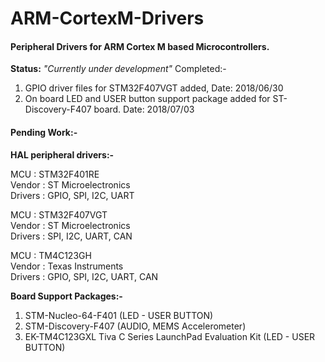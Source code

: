 # ARM-CortexM-Drivers
<h4>Peripheral Drivers for ARM Cortex M based Microcontrollers.</h4>

<b>Status:</b> <i>"Currently under development"</i>
Completed:-
1) GPIO driver files for STM32F407VGT added, Date: 2018/06/30 <br>
2) On board LED and USER button support package added for ST-Discovery-F407 board. Date: 2018/07/03 <br>

<h4>Pending Work:-</h4>

<b>HAL peripheral drivers:-</b>

MCU     : STM32F401RE          <br>
Vendor  : ST Microelectronics  <br>
Drivers : GPIO, SPI, I2C, UART <br>

MCU     : STM32F407VGT          <br>
Vendor  : ST Microelectronics   <br>
Drivers : SPI, I2C, UART, CAN   <br>

MCU     : TM4C123GH                 <br>
Vendor  : Texas Instruments         <br>
Drivers : GPIO, SPI, I2C, UART, CAN <br>

<b>Board Support Packages:-</b>
1) STM-Nucleo-64-F401 (LED - USER BUTTON)
2) STM-Discovery-F407 (AUDIO, MEMS Accelerometer)
3) EK-TM4C123GXL Tiva C Series LaunchPad Evaluation Kit (LED - USER BUTTON)


